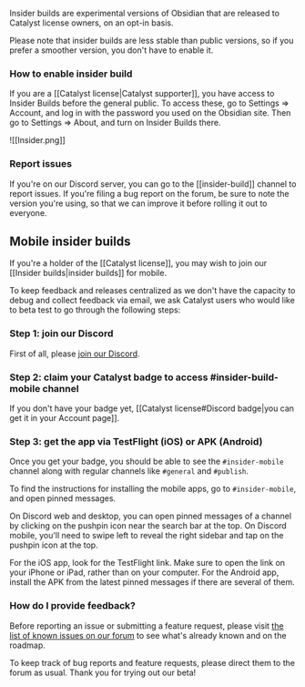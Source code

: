 Insider builds are experimental versions of Obsidian that are released to Catalyst license owners, on an opt-in basis.

Please note that insider builds are less stable than public versions, so if you prefer a smoother version, you don't have to enable it.

### How to enable insider build

If you are a [[Catalyst license|Catalyst supporter]], you have access to Insider Builds before the general public. To access these, go to Settings => Account, and log in with the password you used on the Obsidian site. Then go to Settings => About, and turn on Insider Builds there.

![[Insider.png]]

### Report issues

If you're on our Discord server, you can go to the [[insider-build]] channel to report issues. If you're filing a bug report on the forum, be sure to note the version you're using, so that we can improve it before rolling it out to everyone.

## Mobile insider builds

If you're a holder of the [[Catalyst license]], you may wish to join our [[Insider builds|insider builds]] for mobile.

To keep feedback and releases centralized as we don't have the capacity to debug and collect feedback via email, we ask Catalyst users who would like to beta test to go through the following steps:

### Step 1: join our Discord

First of all, please [join our Discord](https://discord.gg/veuWUTm).  

### Step 2: claim your Catalyst badge to access \#insider-build-mobile channel

If you don't have your badge yet, [[Catalyst license#Discord badge|you can get it in your Account page]].

### Step 3: get the app via TestFlight (iOS) or APK (Android)

Once you get your badge, you should be able to see the `#insider-mobile` channel along with regular channels like `#general` and `#publish`.

To find the instructions for installing the mobile apps, go to `#insider-mobile`, and open pinned messages.

On Discord web and desktop, you can open pinned messages of a channel by clicking on the pushpin icon near the search bar at the top. On Discord mobile, you'll need to swipe left to reveal the right sidebar and tap on the pushpin icon at the top.

For the iOS app, look for the TestFlight link. Make sure to open the link on your iPhone or iPad, rather than on your computer. For the Android app, install the APK from the latest pinned messages if there are several of them.

### How do I provide feedback?

Before reporting an issue or submitting a feature request, please visit [the list of known issues on our forum](https://forum.obsidian.md/t/list-of-known-issues/14286) to see what's already known and on the roadmap.

To keep track of bug reports and feature requests, please direct them to the forum as usual. Thank you for trying out our beta!

